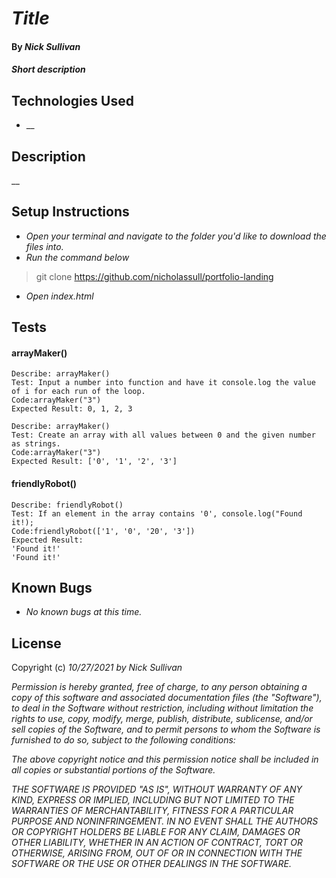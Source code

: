 # _Title_

#### By _**Nick Sullivan**_

#### _Short description_

## Technologies Used

* __

## Description

__

## Setup Instructions

* _Open your terminal and navigate to the folder you'd like to download the files into._
* _Run the command below_
> git clone https://github.com/nicholassull/portfolio-landing
* _Open index.html_

## Tests
#### arrayMaker()
```
Describe: arrayMaker()
Test: Input a number into function and have it console.log the value of i for each run of the loop.
Code:arrayMaker("3")
Expected Result: 0, 1, 2, 3
```
```
Describe: arrayMaker()
Test: Create an array with all values between 0 and the given number as strings.
Code:arrayMaker("3")
Expected Result: ['0', '1', '2', '3']
```
#### friendlyRobot()
```
Describe: friendlyRobot()
Test: If an element in the array contains '0', console.log("Found it!);
Code:friendlyRobot(['1', '0', '20', '3'])
Expected Result: 
'Found it!'
'Found it!'
```

## Known Bugs

* _No known bugs at this time._

## License

Copyright (c) _10/27/2021_ _by Nick Sullivan_


_Permission is hereby granted, free of charge, to any person obtaining a copy of this software and associated documentation files (the "Software"), to deal in the Software without restriction, including without limitation the rights to use, copy, modify, merge, publish, distribute, sublicense, and/or sell copies of the Software, and to permit persons to whom the Software is furnished to do so, subject to the following conditions:_

_The above copyright notice and this permission notice shall be included in all copies or substantial portions of the Software._

_THE SOFTWARE IS PROVIDED "AS IS", WITHOUT WARRANTY OF ANY KIND, EXPRESS OR IMPLIED, INCLUDING BUT NOT LIMITED TO THE WARRANTIES OF MERCHANTABILITY, FITNESS FOR A PARTICULAR PURPOSE AND NONINFRINGEMENT. IN NO EVENT SHALL THE AUTHORS OR COPYRIGHT HOLDERS BE LIABLE FOR ANY CLAIM, DAMAGES OR OTHER LIABILITY, WHETHER IN AN ACTION OF CONTRACT, TORT OR OTHERWISE, ARISING FROM, OUT OF OR IN CONNECTION WITH THE SOFTWARE OR THE USE OR OTHER DEALINGS IN THE SOFTWARE._